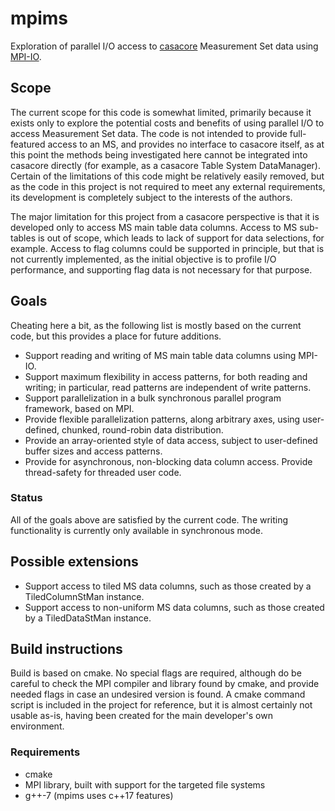 # mpims #

Exploration of parallel I/O access to
[casacore](https://casacore.github.io/casacore/) Measurement Set data using
[MPI-IO](http://mpi-forum.org/docs/mpi-3.1/mpi31-report/node305.htm#Node305).

## Scope  ##

The current scope for this code is somewhat limited, primarily because it exists
only to explore the potential costs and benefits of using parallel I/O to access
Measurement Set data. The code is not intended to provide full-featured access
to an MS, and provides no interface to casacore itself, as at this point the
methods being investigated here cannot be integrated into casacore directly (for
example, as a casacore Table System DataManager). Certain of the limitations of
this code might be relatively easily removed, but as the code in this project is
not required to meet any external requirements, its development is completely
subject to the interests of the authors.

The major limitation for this project from a casacore perspective is that it is
developed only to access MS main table data columns. Access to MS sub-tables is
out of scope, which leads to lack of support for data selections, for example.
Access to flag columns could be supported in principle, but that is not
currently implemented, as the initial objective is to profile I/O performance,
and supporting flag data is not necessary for that purpose.

## Goals ##

Cheating here a bit, as the following list is mostly based on the current code,
but this provides a place for future additions.

- Support reading and writing of MS main table data columns using MPI-IO.
- Support maximum flexibility in access patterns, for both reading and writing; in
  particular, read patterns are independent of write patterns.
- Support parallelization in a bulk synchronous parallel program framework,
  based on MPI.
- Provide flexible parallelization patterns, along arbitrary axes, using
  user-defined, chunked, round-robin data distribution.
- Provide an array-oriented style of data access, subject to user-defined buffer
  sizes and access patterns.
- Provide for asynchronous, non-blocking data column access. Provide
  thread-safety for threaded user code.

### Status ###

All of the goals above are satisfied by the current code. The writing
functionality is currently only available in synchronous mode.

## Possible extensions ##

- Support access to tiled MS data columns, such as those created by a
  TiledColumnStMan instance.
- Support access to non-uniform MS data columns, such as those created by a
  TiledDataStMan instance.

## Build instructions ##

Build is based on cmake. No special flags are required, although do be careful
to check the MPI compiler and library found by cmake, and provide needed flags
in case an undesired version is found. A cmake command script is included in the
project for reference, but it is almost certainly not usable as-is, having been
created for the main developer's own environment.

### Requirements ###
- cmake
- MPI library, built with support for the targeted file systems
- g++-7 (mpims uses c++17 features)
